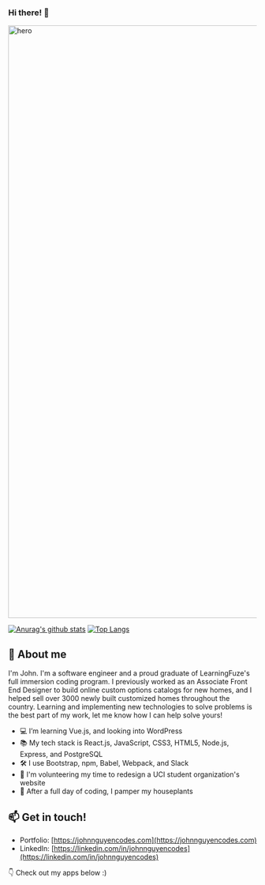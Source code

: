 ### Hi there! 👋

<img src="https://user-images.githubusercontent.com/61361957/103114634-42dcf800-4614-11eb-98da-67519ed46361.jpg" width="1200" alt="hero" />

[![Anurag's github stats](https://github-readme-stats.vercel.app/api?username=johnnguyencodes&count_private=true&show_icons=true&theme=vue&hide=stars,issues,contribs)](https://github.com/anuraghazra/github-readme-stats) [![Top Langs](https://github-readme-stats.vercel.app/api/top-langs/?username=johnnguyencodes&layout=compact&theme=vue)](https://github.com/anuraghazra/github-readme-stats)

## 💬 About me

I'm John.  I'm a software engineer and a proud graduate of LearningFuze's full immersion coding program.  I previously worked as an Associate Front End Designer to build online custom options catalogs for new homes, and I helped sell over 3000 newly built customized homes throughout the country.  Learning and implementing new technologies to solve problems is the best part of my work, let me know how I can help solve yours!  

- 💻 I’m learning Vue.js, and looking into WordPress
- 📚 My tech stack is React.js, JavaScript, CSS3, HTML5, Node.js, Express, and PostgreSQL
- 🛠 I use Bootstrap, npm, Babel, Webpack, and Slack
- 👐 I'm volunteering my time to redesign a UCI student organization's website 
- 🍃 After a full day of coding, I pamper my houseplants

## 📫 Get in touch!

- Portfolio: [https://johnnguyencodes.com](https://johnnguyencodes.com)
- LinkedIn: [https://linkedin.com/in/johnnguyencodes](https://linkedin.com/in/johnnguyencodes)

👇 Check out my apps below :)
